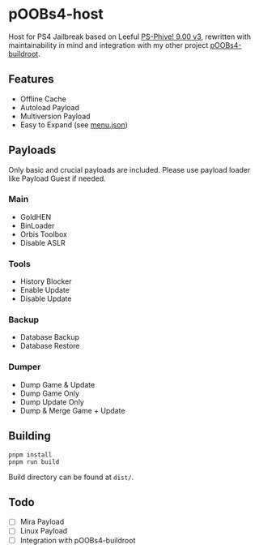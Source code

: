 # pOOBs4-host

Host for PS4 Jailbreak based on Leeful [PS-Phive! 9.00 v3](https://github.com/Leeful/leeful.github.io/tree/master/ps-phive), rewritten with maintainability in mind and integration with my other project [pOOBs4-buildroot](https://github.com/Shivelight/pOOBs4-buildroot).

## Features

- Offline Cache
- Autoload Payload
- Multiversion Payload
- Easy to Expand (see [menu.json](public/menu.json))

## Payloads

Only basic and crucial payloads are included. Please use payload loader like Payload Guest if needed.

### Main

- GoldHEN
- BinLoader
- Orbis Toolbox
- Disable ASLR

### Tools

- History Blocker
- Enable Update
- Disable Update

### Backup

- Database Backup
- Database Restore

### Dumper

- Dump Game & Update
- Dump Game Only
- Dump Update Only
- Dump & Merge Game + Update

## Building

```console
pnpm install
pnpm run build
```

Build directory can be found at `dist/`.

## Todo

- [ ] Mira Payload
- [ ] Linux Payload
- [ ] Integration with pOOBs4-buildroot
